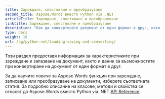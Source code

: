 ```yaml
---
title: Зареждане, спестяване и преобразуване
second_title: Aspose.Words вместо Python via .NET
articleTitle: Зареждане, спестяване и преобразуване
linktitle: Зареждане, спестяване и преобразуване
description: "Как да конвертирате документ от един формат в друг, като Word да PDF или HTML към Markdown, както и как да заредите и запишете документ, използвайки Python."
type: docs
weight: 10
url: /bg/python-net/loading-saving-and-converting/
---
```


Този раздел предоставя информация за характеристиките при зареждане и запазване на документ, както и данни за възможностите при конвертиране на документ от един формат в друг.

За да научите повече за Aspose.Words функции при зареждане, записване или преобразуване на документи, изберете съответната статия. За подробно описание на класове, методи и свойства се отнасят до Aspose.Words вместо Python via .NET [API Reference](https://reference.aspose.com/words/python-net/).
